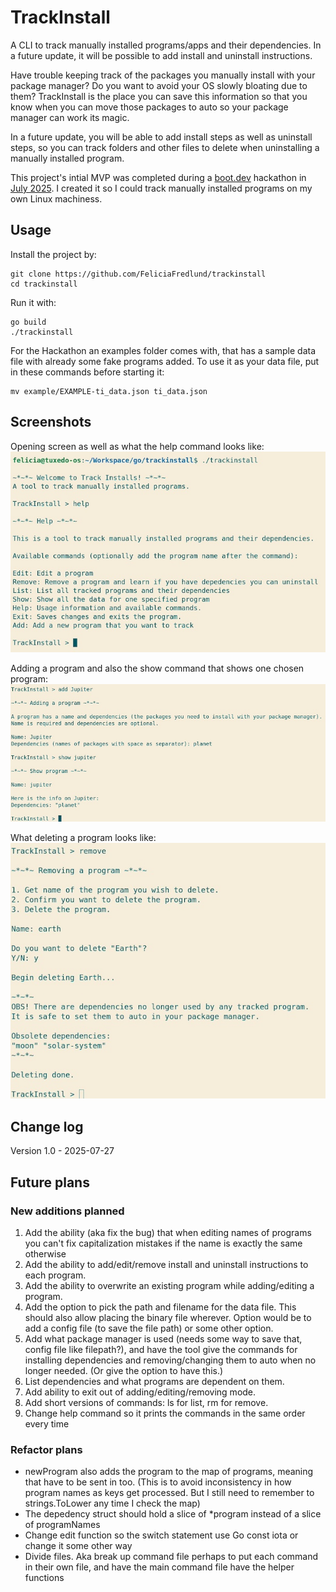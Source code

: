 # TrackInstall

A CLI to track manually installed programs/apps and their dependencies. In a future update, it will be possible to add install and uninstall instructions.

Have trouble keeping track of the packages you manually install with your package manager? Do you want to avoid your OS slowly bloating due to them? TrackInstall is the place you can save this information so that you know when you can move those packages to auto so your package manager can work its magic.

In a future update, you will be able to add install steps as well as uninstall steps, so you can track folders and other files to delete when uninstalling a manually installed program.

This project's intial MVP was completed during a [boot.dev](https://boot.dev) hackathon in [July 2025](https://blog.boot.dev/news/hackathon-2025/). I created it so I could track manually installed programs on my own Linux machiness.

## Usage

Install the project by:
```
git clone https://github.com/FeliciaFredlund/trackinstall
cd trackinstall
```

Run it with:
```
go build
./trackinstall
```

For the Hackathon an examples folder comes with, that has a sample data file with already some fake programs added. To use it as your data file, put in these commands before starting it:
```
mv example/EXAMPLE-ti_data.json ti_data.json 
```

## Screenshots
Opening screen as well as what the help command looks like:
![opening screen and help command in TrackInstall](imagesForREADME/initial-screen-plus-help.jpg)

Adding a program and also the show command that shows one chosen program:
![adding program and show command in TrackInstall](imagesForREADME/add-plus-show.jpg)

What deleting a program looks like:
![deleting in TrackInstall](imagesForREADME/delete.jpg)

## Change log

Version 1.0 - 2025-07-27

## Future plans

### New additions planned
1. Add the ability (aka fix the bug) that when editing names of programs you can't fix capitalization mistakes if the name is exactly the same otherwise
2. Add the ability to add/edit/remove install and uninstall instructions to each program.
3. Add the ability to overwrite an existing program while adding/editing a program.
4. Add the option to pick the path and filename for the data file. This should also allow placing the binary file wherever. Option would be to add a config file (to save the file path) or some other option.
5. Add what package manager is used (needs some way to save that, config file like filepath?), and have the tool give the commands for installing dependencies and removing/changing them to auto when no longer needed. (Or give the option to have this.)
6. List dependencies and what programs are dependent on them.
7. Add ability to exit out of adding/editing/removing mode.
8. Add short versions of commands: ls for list, rm for remove.
9.  Change help command so it prints the commands in the same order every time

### Refactor plans
- newProgram also adds the program to the map of programs, meaning that have to be sent in too. (This is to avoid inconsistency in how program names as keys get processed. But I still need to remember to strings.ToLower any time I check the map)
- The depedency struct should hold a slice of *program instead of a slice of programNames
- Change edit function so the switch statement use Go const iota or change it some other way
- Divide files. Aka break up command file perhaps to put each command in their own file, and have the main command file have the helper functions
